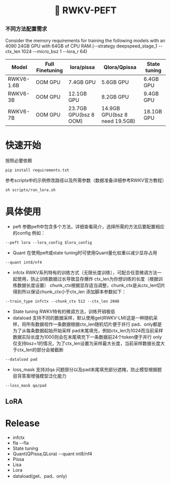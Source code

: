 <h1 align="center"> <p>🦚 RWKV-PEFT</p></h1>

### 不同方法配置需求

Consider the memory requirements for training the following models with an 4090 24GB GPU with 64GB of CPU RAM.(--strategy deepspeed_stage_1 --ctx_len 1024 --micro_bsz 1 --lora_r 64)

|   Model         | Full Finetuning | lora/pissa  | Qlora/Qpissa | State tuning |
| --------- | ---- | ---- | ---- | ---- |
| RWKV6-1.6B | OOM GPU | 7.4GB GPU | 5.6GB GPU | 6.4GB GPU |
| RWKV6-3B | OOM GPU | 12.1GB GPU | 8.2GB GPU | 9.4GB GPU |
| RWKV6-7B | OOM GPU | 23.7GB GPU(bsz 8 OOM) | 14.9GB GPU(bsz 8 need 19.5GB) | 18.1GB GPU |

# 快速开始
按照必要依赖
```
pip install requirements.txt
```
参考scripts中的示例修改路径以及所需参数（数据准备详细参考RWKV官方教程）
```
sh scripts/run_lora.sh
```
# 具体使用
- peft
参数peft中包含多个方法，详细查看简介，选择所需的方法后要配置相应的config
例如：
```
--peft lora --lora_config $lora_config
```
- Quant
在使用peft或state tuning时可使用Quant量化权重以减少显存占用
```
--quant int8/nf4
```
- infctx
RWKV系列特有的训练方式（无限长度训练），可配合任意微调方法一起使用，防止训练数据过长导致显存爆炸
ctx_len为你想训练的长度（根据训练数据长度设置） 
chunk_ctx根据显存适当调整，chunk_ctx是从ctx_len切片得到所以保证chunk_ctx小于ctx_len
添加脚本参数如下：
```
--train_type infctx --chunk_ctx 512 --ctx_len 2048
```
- State tuning
RWKV特有的微调方法，训练开销极低
- dataload
支持不同的数据采样，默认使用get(RWKV-LM)这是一种随机采样，将所有数据视作一条数据根据ctx_len随机切片便于并行
pad、only都是为了从每条数据起始开始采样
pad末尾填充，例如ctx_len为1024而当前采样数据实际长度为1000则会在末尾填充下一条数据前24个token便于并行
only仅支持bsz=1的情况，为了ctx_len设置为采样最大长度，当前采样数据长度大于ctx_len的部分会被截断
```
--dataload pad
```
- loss_mask
支持对qa 问题部分以及pad末尾填充部分遮掩，防止模型根据题目背答案增强模型泛化能力
```
--loss_mask qa/pad
```

## LoRA

# Release
- infctx
- fla --fla
- State tuning
- Quant(QPissa,QLora) --quant int8/nf4
- Pissa
- Lisa
- Lora
- dataload(get、pad、only)